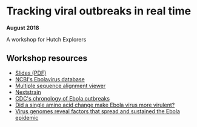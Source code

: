 # Tracking viral outbreaks in real time
**August 2018**

A workshop for Hutch Explorers

## Workshop resources

  - [Slides (PDF)](https://github.com/huddlej/workshop-2018-hutch-explorers/raw/master/tracking-viral-outbreaks-in-real-time.pdf)
  - [NCBI's Ebolavirus database](https://www.ncbi.nlm.nih.gov/genomes/VirusVariation/Database/nph-select.cgi?taxid=186536)
  - [Multiple sequence alignment viewer](http://msa.biojs.net/)
  - [Nextstrain](http://nextstrain.org)
  - [CDC's chronology of Ebola outbreaks](https://www.cdc.gov/vhf/ebola/history/chronology.html)
  - [Did a single amino acid change make Ebola virus more virulent?](https://bedford.io/papers/bedford-ebola-gp82-adaptation/)
  - [Virus genomes reveal factors that spread and sustained the Ebola epidemic](https://bedford.io/papers/dudas-ebola-epidemic-spread/)

